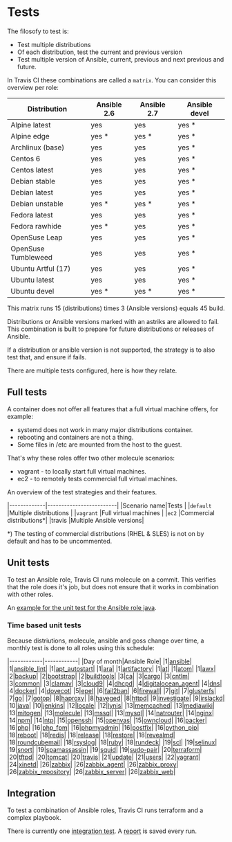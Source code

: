 # Tests

The filosofy to test is:
- Test multiple distributions
- Of each distribution, test the current and previous version
- Test multiple version of Ansible, current, previous and next previous and future.

In Travis CI these combinations are called a `matrix`. You can consider this overview per role:

| Distribution        | Ansible 2.6 | Ansible 2.7 | Ansible devel |
|---------------------|-------------|-------------|---------------|
| Alpine latest       | yes         | yes         | yes *         |
| Alpine edge         | yes *       | yes *       | yes *         |
| Archlinux (base)    | yes         | yes         | yes *         |
| Centos 6            | yes         | yes         | yes *         |
| Centos latest       | yes         | yes         | yes *         |
| Debian stable       | yes         | yes         | yes *         |
| Debian latest       | yes         | yes         | yes *         |
| Debian unstable     | yes *       | yes *       | yes *         |
| Fedora latest       | yes         | yes         | yes *         |
| Fedora rawhide      | yes *       | yes         | yes *         |
| OpenSuse Leap       | yes         | yes         | yes *         |
| OpenSuse Tumbleweed | yes         | yes         | yes *         |
| Ubuntu Artful (17)  | yes         | yes         | yes *         |
| Ubuntu latest       | yes         | yes         | yes *         |
| Ubuntu devel        | yes *       | yes *       | yes *         |

This matrix runs 15 (distributions) times 3 (Ansible versions) equals 45 build.

Distributions or Ansible versions marked with an astriks are allowed to fail. This combination is built to prepare for future distributions or releases of Ansible.

If a distribution or ansible version is not supported, the strategy is to also test that, and ensure if fails.

There are multiple tests configured, here is how they relate.

## Full tests

A container does not offer all features that a full virtual machine offers, for example:
- systemd does not work in many major distributions container.
- rebooting and containers are not a thing.
- Some files in /etc are mounted from the host to the guest.

That's why these roles offer two other molecule scenarios:
- vagrant - to locally start full virtual machines.
- ec2 - to remotely tests commercial full virtual machines.

An overview of the test strategies and their features.

|-------------|-------------------------|
|Scenario name|Tests                    |
|`default`    |Multiple distributions   |
|`vagrant`    |Full virtual machines    |
|`ec2`        |Commercial distributions*|
|travis       |Multiple Ansible versions|

*) The testing of commercial distributions (RHEL & SLES) is not on by default and has to be uncommented.

## Unit tests

To test an Ansible role, Travis CI runs molecule on a commit. This verifies that the role does it's job, but does not ensure that it works in combination with other roles.

An [example for the unit test for the Ansible role java](https://travis-ci.org/robertdebock/ansible-role-java).

### Time based unit tests

Because distriutions, molecule, ansible and goss change over time, a monthly test is done to all roles using this schedule:

|------------|------------|
|Day of month|Ansible Role|
|1|[ansible](https://travis-ci.org/robertdebock/ansible-role-ansible/settings)|
|1|[ansible_lint](https://travis-ci.org/robertdebock/ansible-role-ansible_lint/settings)|
|1|[apt_autostart](https://travis-ci.org/robertdebock/ansible-role-apt_autostart/settings)|
|1|[ara](https://travis-ci.org/robertdebock/ansible-role-ara/settings)|
|1|[artifactory](https://travis-ci.org/robertdebock/ansible-role-artifactory/settings)|
|1|[at](https://travis-ci.org/robertdebock/ansible-role-at/settings)|
|1|[atom](https://travis-ci.org/robertdebock/ansible-role-atom/settings)|
|1|[awx](https://travis-ci.org/robertdebock/ansible-role-awx/settings)|
|2|[backup](https://travis-ci.org/robertdebock/ansible-role-backup/settings)|
|2|[bootstrap](https://travis-ci.org/robertdebock/ansible-role-bootstrap/settings)|
|2|[buildtools](https://travis-ci.org/robertdebock/ansible-role-buildtools/settings)|
|3|[ca](https://travis-ci.org/robertdebock/ansible-role-ca/settings)|
|3|[cargo](https://travis-ci.org/robertdebock/ansible-role-cargo/settings)|
|3|[cntlm](https://travis-ci.org/robertdebock/ansible-role-cntlm/settings)|
|3|[common](https://travis-ci.org/robertdebock/ansible-role-common/settings)|
|3|[clamav](https://travis-ci.org/robertdebock/ansible-role-clamav/settings)|
|3|[cloud9](https://travis-ci.org/robertdebock/ansible-role-cloud9/settings)|
|4|[dhcpd](https://travis-ci.org/robertdebock/ansible-role-dhcpd/settings)|
|4|[digitalocean_agent](https://travis-ci.org/robertdebock/ansible-role-digitalocean-agent/settings)|
|4|[dns](https://travis-ci.org/robertdebock/ansible-role-dns/settings)|
|4|[docker](https://travis-ci.org/robertdebock/ansible-role-docker/settings)|
|4|[dovecot](https://travis-ci.org/robertdebock/ansible-role-dovecot/settings)|
|5|[epel](https://travis-ci.org/robertdebock/ansible-role-epel/settings)|
|6|[fail2ban](https://travis-ci.org/robertdebock/ansible-role-fail2ban/settings)|
|6|[firewall](https://travis-ci.org/robertdebock/ansible-role-firewall/settings)|
|7|[git](https://travis-ci.org/robertdebock/ansible-role-git/settings)|
|7|[glusterfs](https://travis-ci.org/robertdebock/ansible-role-glusterfs/settings)|
|7|[go](https://travis-ci.org/robertdebock/ansible-role-go/settings)|
|7|[gotop](https://travis-ci.org/robertdebock/ansible-role-gotop/settings)|
|8|[haproxy](https://travis-ci.org/robertdebock/ansible-role-haproxy/settings)|
|8|[haveged](https://travis-ci.org/robertdebock/ansible-role-haveged/settings)|
|8|[httpd](https://travis-ci.org/robertdebock/ansible-role-httpd/settings)|
|9|[investigate](https://travis-ci.org/robertdebock/ansible-role-investigate/settings)|
|9|[irslackd](https://travis-ci.org/robertdebock/ansible-role-irslackd/settings)|
|10|[java](https://travis-ci.org/robertdebock/ansible-role-java/settings)|
|10|[jenkins](https://travis-ci.org/robertdebock/ansible-role-jenkins/settings)|
|12|[locale](https://travis-ci.org/robertdebock/ansible-role-locale/settings)|
|12|[lynis](https://travis-ci.org/robertdebock/ansible-role-lynis/settings)|
|13|[memcached](https://travis-ci.org/robertdebock/ansible-role-memcached/settings)|
|13|[mediawiki](https://travis-ci.org/robertdebock/ansible-role-mediawiki/settings)|
|13|[mitogen](https://travis-ci.org/robertdebock/ansible-role-mitogen/settings)|
|13|[molecule](https://travis-ci.org/robertdebock/ansible-role-molecule/settings)|
|13|[mssql](https://travis-ci.org/robertdebock/ansible-role-mssql/settings)|
|13|[mysql](https://travis-ci.org/robertdebock/ansible-role-mysql/settings)|
|14|[natrouter](https://travis-ci.org/robertdebock/ansible-role-natrouter/settings)|
|14|[nginx](https://travis-ci.org/robertdebock/ansible-role-nginx/settings)|
|14|[npm](https://travis-ci.org/robertdebock/ansible-role-npm/settings)|
|14|[ntp](https://travis-ci.org/robertdebock/ansible-role-ntp/settings)|
|15|[openssh](https://travis-ci.org/robertdebock/ansible-role-openssh/settings)|
|15|[openvas](https://travis-ci.org/robertdebock/ansible-role-openvas/settings)|
|15|[owncloud](https://travis-ci.org/robertdebock/ansible-role-owncloud/settings)|
|16|[packer](https://travis-ci.org/robertdebock/ansible-role-packer/settings)|
|16|[php](https://travis-ci.org/robertdebock/ansible-role-php/settings)|
|16|[php_fpm](https://travis-ci.org/robertdebock/ansible-role-php_fpm/settings)|
|16|[phpmyadmin](https://travis-ci.org/robertdebock/ansible-role-phpmyadmin/settings)|
|16|[postfix](https://travis-ci.org/robertdebock/ansible-role-postfix/settings)|
|16|[python_pip](https://travis-ci.org/robertdebock/ansible-role-python-pip/settings)|
|18|[reboot](https://travis-ci.org/robertdebock/ansible-role-reboot/settings)|
|18|[redis](https://travis-ci.org/robertdebock/ansible-role-redis/settings)|
|18|[release](https://travis-ci.org/robertdebock/ansible-role-release/settings)|
|18|[restore](https://travis-ci.org/robertdebock/ansible-role-restore/settings)|
|18|[revealmd](https://travis-ci.org/robertdebock/ansible-role-revealmd/settings)|
|18|[roundcubemail](https://travis-ci.org/robertdebock/ansible-role-roundcubemail/settings)|
|18|[rsyslog](https://travis-ci.org/robertdebock/ansible-role-rsyslog/settings)|
|18|[ruby](https://travis-ci.org/robertdebock/ansible-role-ruby/settings)|
|18|[rundeck](https://travis-ci.org/robertdebock/ansible-role-rundeck/settings)|
|19|[scl](https://travis-ci.org/robertdebock/ansible-role-scl/settings)|
|19|[selinux](https://travis-ci.org/robertdebock/ansible-role-selinux/settings)|
|19|[snort](https://travis-ci.org/robertdebock/ansible-role-snort/settings)|
|19|[spamassassin](https://travis-ci.org/robertdebock/ansible-role-spamassassin/settings)|
|19|[squid](https://travis-ci.org/robertdebock/ansible-role-squid/settings)|
|19|[sudo-pair](https://travis-ci.org/robertdebock/ansible-role-sudo-pair/settings)|
|20|[terraform](https://travis-ci.org/robertdebock/ansible-role-terraform/settings)|
|20|[tftpd](https://travis-ci.org/robertdebock/ansible-role-tftpd/settings)|
|20|[tomcat](https://travis-ci.org/robertdebock/ansible-role-tomcat/settings)|
|20|[travis](https://travis-ci.org/robertdebock/ansible-role-travis/settings)|
|21|[update](https://travis-ci.org/robertdebock/ansible-role-update/settings)|
|21|[users](https://travis-ci.org/robertdebock/ansible-role-users/settings)|
|22|[vagrant](https://travis-ci.org/robertdebock/ansible-role-vagrant/settings)|
|24|[xinetd](https://travis-ci.org/robertdebock/ansible-role-xinetd/settings)|
|26|[zabbix](https://travis-ci.org/robertdebock/ansible-role-zabbix/settings)|
|26|[zabbix_agent](https://travis-ci.org/robertdebock/ansible-role-zabbix_agent/settings)|
|26|[zabbix_proxy](https://travis-ci.org/robertdebock/ansible-role-zabbix_proxy/settings)|
|26|[zabbix_repository](https://travis-ci.org/robertdebock/ansible-role-zabbix_repository/settings)|
|26|[zabbix_server](https://travis-ci.org/robertdebock/ansible-role-zabbix_server/settings)|
|26|[zabbix_web](https://travis-ci.org/robertdebock/ansible-role-zabbix_web/settings)|

## Integration

To test a combination of Ansible roles, Travis CI runs terraform and a complex playbook.

There is currently one [integration test](https://travis-ci.org/robertdebock/ansible-integration). A [report](https://robertdebock.nl/ansible-integration/) is saved every run.
